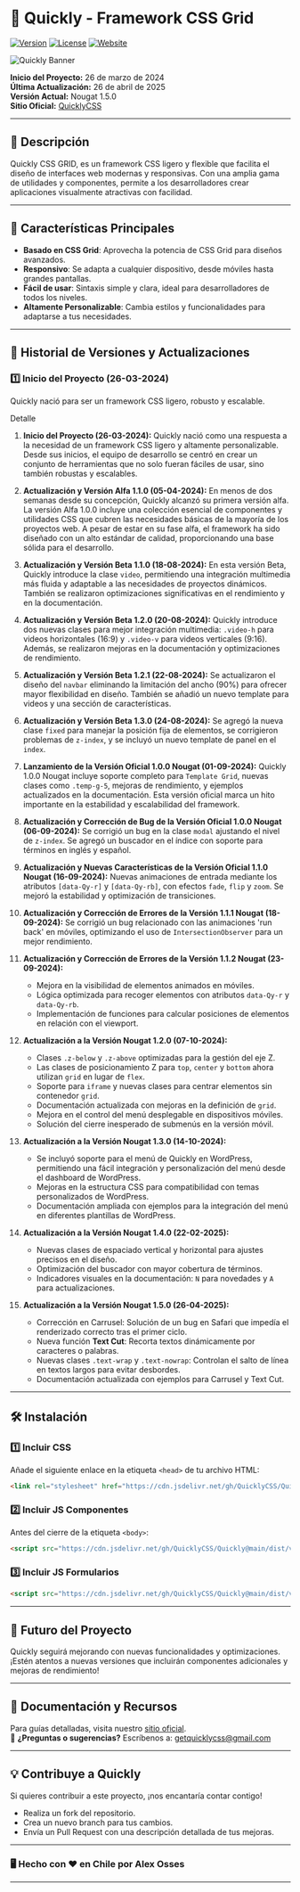 # 🚀 **Quickly - Framework CSS Grid**  
[![Version](https://img.shields.io/badge/version-1.3.0-green.svg)](https://www.quicklycss.cl) [![License](https://img.shields.io/badge/license-MIT-blue.svg)](https://opensource.org/licenses/MIT) [![Website](https://img.shields.io/badge/website-live-brightgreen)](https://www.quicklycss.cl)

![Quickly Banner](https://www.quicklycss.cl/img/banner-quickly.png)

**Inicio del Proyecto:** 26 de marzo de 2024  
**Última Actualización:** 26 de abril de 2025  
**Versión Actual:** Nougat 1.5.0  
**Sitio Oficial:** [QuicklyCSS](https://www.quicklycss.cl)

---

## 📜 **Descripción**  
Quickly CSS GRID, es un framework CSS ligero y flexible que facilita el diseño de interfaces web modernas y responsivas. Con una amplia gama de utilidades y componentes, permite a los desarrolladores crear aplicaciones visualmente atractivas con facilidad.

---

## 🌟 **Características Principales**  
- **Basado en CSS Grid**: Aprovecha la potencia de CSS Grid para diseños avanzados.  
- **Responsivo**: Se adapta a cualquier dispositivo, desde móviles hasta grandes pantallas.  
- **Fácil de usar**: Sintaxis simple y clara, ideal para desarrolladores de todos los niveles.  
- **Altamente Personalizable**: Cambia estilos y funcionalidades para adaptarse a tus necesidades.

---

## 📅 **Historial de Versiones y Actualizaciones**  
### 1️⃣ **Inicio del Proyecto (26-03-2024)**  
Quickly nació para ser un framework CSS ligero, robusto y escalable.

Detalle

1. **Inicio del Proyecto (26-03-2024):** Quickly nació como una respuesta a la necesidad de un framework CSS ligero y altamente personalizable. Desde sus inicios, el equipo de desarrollo se centró en crear un conjunto de herramientas que no solo fueran fáciles de usar, sino también robustas y escalables.

2. **Actualización y Versión Alfa 1.1.0 (05-04-2024):** En menos de dos semanas desde su concepción, Quickly alcanzó su primera versión alfa. La versión Alfa 1.0.0 incluye una colección esencial de componentes y utilidades CSS que cubren las necesidades básicas de la mayoría de los proyectos web. A pesar de estar en su fase alfa, el framework ha sido diseñado con un alto estándar de calidad, proporcionando una base sólida para el desarrollo.

3. **Actualización y Versión Beta 1.1.0 (18-08-2024):** En esta versión Beta, Quickly introduce la clase `video`, permitiendo una integración multimedia más fluida y adaptable a las necesidades de proyectos dinámicos. También se realizaron optimizaciones significativas en el rendimiento y en la documentación.

4. **Actualización y Versión Beta 1.2.0 (20-08-2024):** Quickly introduce dos nuevas clases para mejor integración multimedia: `.video-h` para videos horizontales (16:9) y `.video-v` para videos verticales (9:16). Además, se realizaron mejoras en la documentación y optimizaciones de rendimiento.

5. **Actualización y Versión Beta 1.2.1 (22-08-2024):** Se actualizaron el diseño del `navbar` eliminando la limitación del ancho (90%) para ofrecer mayor flexibilidad en diseño. También se añadió un nuevo template para videos y una sección de características.

6. **Actualización y Versión Beta 1.3.0 (24-08-2024):** Se agregó la nueva clase `fixed` para manejar la posición fija de elementos, se corrigieron problemas de `z-index`, y se incluyó un nuevo template de panel en el `index`.

7. **Lanzamiento de la Versión Oficial 1.0.0 Nougat (01-09-2024):** Quickly 1.0.0 Nougat incluye soporte completo para `Template Grid`, nuevas clases como `.temp-g-5`, mejoras de rendimiento, y ejemplos actualizados en la documentación. Esta versión oficial marca un hito importante en la estabilidad y escalabilidad del framework.

8. **Actualización y Corrección de Bug de la Versión Oficial 1.0.0 Nougat (06-09-2024):** Se corrigió un bug en la clase `modal` ajustando el nivel de `z-index`. Se agregó un buscador en el índice con soporte para términos en inglés y español.

9. **Actualización y Nuevas Características de la Versión Oficial 1.1.0 Nougat (16-09-2024):** Nuevas animaciones de entrada mediante los atributos `[data-Qy-r]` y `[data-Qy-rb]`, con efectos `fade`, `flip` y `zoom`. Se mejoró la estabilidad y optimización de transiciones.

10. **Actualización y Corrección de Errores de la Versión 1.1.1 Nougat (18-09-2024):** Se corrigió un bug relacionado con las animaciones 'run back' en móviles, optimizando el uso de `IntersectionObserver` para un mejor rendimiento.

11. **Actualización y Corrección de Errores de la Versión 1.1.2 Nougat (23-09-2024):**
    - Mejora en la visibilidad de elementos animados en móviles.
    - Lógica optimizada para recoger elementos con atributos `data-Qy-r` y `data-Qy-rb`.
    - Implementación de funciones para calcular posiciones de elementos en relación con el viewport.

12. **Actualización a la Versión Nougat 1.2.0 (07-10-2024):**
    - Clases `.z-below` y `.z-above` optimizadas para la gestión del eje Z.
    - Las clases de posicionamiento Z para `top`, `center` y `bottom` ahora utilizan `grid` en lugar de `flex`.
    - Soporte para `iframe` y nuevas clases para centrar elementos sin contenedor `grid`.
    - Documentación actualizada con mejoras en la definición de `grid`.
    - Mejora en el control del menú desplegable en dispositivos móviles.
    - Solución del cierre inesperado de submenús en la versión móvil.

13. **Actualización a la Versión Nougat 1.3.0 (14-10-2024):**
    - Se incluyó soporte para el menú de Quickly en WordPress, permitiendo una fácil integración y personalización del menú desde el dashboard de WordPress.
    - Mejoras en la estructura CSS para compatibilidad con temas personalizados de WordPress.
    - Documentación ampliada con ejemplos para la integración del menú en diferentes plantillas de WordPress.
   
14. **Actualización a la Versión Nougat 1.4.0 (22-02-2025):**
    - Nuevas clases de espaciado vertical y horizontal para ajustes precisos en el diseño.
    - Optimización del buscador con mayor cobertura de términos.
    - Indicadores visuales en la documentación: `N` para novedades y `A` para actualizaciones.

15. **Actualización a la Versión Nougat 1.5.0 (26-04-2025):**
    - Corrección en Carrusel: Solución de un bug en Safari que impedía el renderizado correcto tras el primer ciclo.
    - Nueva función **Text Cut**: Recorta textos dinámicamente por caracteres o palabras.
    - Nuevas clases `.text-wrap` y `.text-nowrap`: Controlan el salto de línea en textos largos para evitar desbordes.
    - Documentación actualizada con ejemplos para Carrusel y Text Cut.

---

## 🛠️ **Instalación**  

### 1️⃣ **Incluir CSS**  
Añade el siguiente enlace en la etiqueta `<head>` de tu archivo HTML:
```html
<link rel="stylesheet" href="https://cdn.jsdelivr.net/gh/QuicklyCSS/Quickly@main/dist/v-1/css/quickly.min.css">
```

### 2️⃣ **Incluir JS Componentes**  
Antes del cierre de la etiqueta `<body>`:
```html
<script src="https://cdn.jsdelivr.net/gh/QuicklyCSS/Quickly@main/dist/v-1/js/quicklyComp.min.js"></script>
```

### 3️⃣ **Incluir JS Formularios**  
```html
<script src="https://cdn.jsdelivr.net/gh/QuicklyCSS/Quickly@main/dist/v-1/js/quicklyForm.min.js"></script>
```

---

## 🔮 **Futuro del Proyecto**  
Quickly seguirá mejorando con nuevas funcionalidades y optimizaciones. ¡Estén atentos a nuevas versiones que incluirán componentes adicionales y mejoras de rendimiento!

---

## 📖 **Documentación y Recursos**  
Para guías detalladas, visita nuestro [sitio oficial](https://quicklycss.cl).  
📧 **¿Preguntas o sugerencias?** Escríbenos a: getquicklycss@gmail.com

---

## 💡 **Contribuye a Quickly**  
Si quieres contribuir a este proyecto, ¡nos encantaría contar contigo!  
- Realiza un fork del repositorio.  
- Crea un nuevo branch para tus cambios.  
- Envía un Pull Request con una descripción detallada de tus mejoras.

---

### 🖥️ **Hecho con ❤️ en Chile por Alex Osses**  

---
